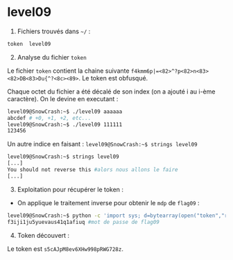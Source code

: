 # level09

1. Fichiers trouvés dans `~/` :

```bash
token  level09
```

2) Analyse du fichier `token`

Le fichier `token` contient la chaine suivante `f4kmm6p|=<82>^?p<82>n<83><82>DB<83>Du{^?<8c><89>`.
Le token est obfusqué. 

Chaque octet du fichier a été décalé de son index (on a ajouté i au i-ème caractère). On le devine en executant :
```bash
level09@SnowCrash:~$ ./level09 aaaaaa
abcdef # +0, +1, +2, etc...
level09@SnowCrash:~$ ./level09 111111
123456
```
Un autre indice en faisant : `level09@SnowCrash:~$ strings level09`
```bash
level09@SnowCrash:~$ strings level09
[...]
You should not reverse this #alors nous allons le faire
[...]
```

3) Exploitation pour récupérer le token :

* On applique le traitement inverse pour obtenir le `mdp` de `flag09` :

```bash
level09@SnowCrash:~$ python -c 'import sys; d=bytearray(open("token","rb").read()); sys.stdout.write("".join(chr((b-i)&0xff) for i,b in enumerate(d)))'
f3iji1ju5yuevaus41q1afiuq #mot de passe de flag09
```

4) Token découvert :

Le token est `s5cAJpM8ev6XHw998pRWG728z`.

